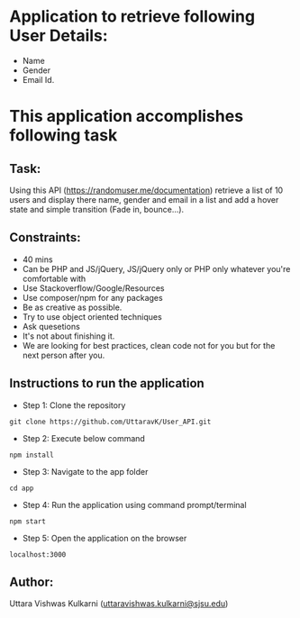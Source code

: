 # Application to retrieve following User Details:
- Name
- Gender
- Email Id.

# This application accomplishes following task

## Task:
Using this API (https://randomuser.me/documentation) retrieve a list of 10 users and display there name, gender and email in a list and add a hover state and simple transition (Fade in, bounce...).

## Constraints:
* 40 mins
* Can be PHP and JS/jQuery, JS/jQuery only or PHP only whatever you're comfortable with
* Use Stackoverflow/Google/Resources
* Use composer/npm for any packages
* Be as creative as possible.
* Try to use object oriented techniques
* Ask quesetions
* It's not about finishing it.
* We are looking for best practices, clean code not for you but for the next person after you.

## Instructions to run the application
- Step 1: Clone the repository
```
git clone https://github.com/UttaravK/User_API.git
```
- Step 2: Execute below command
```
npm install
```
- Step 3: Navigate to the app folder
```
cd app
```
- Step 4: Run the application using command prompt/terminal 
```
npm start
```
- Step 5: Open the application on the browser
```
localhost:3000
```

## Author:
Uttara Vishwas Kulkarni
(uttaravishwas.kulkarni@sjsu.edu)
